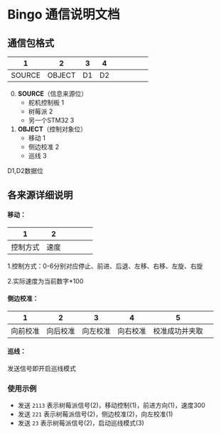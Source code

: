 # Bingo 通信说明文档

## 通信包格式

| 1      | 2      | 3   | 4   |     |     |     |     |     |
|:------:|:------:|:---:|:---:|:---:|:---:|:---:|:---:| --- |
| SOURCE | OBJECT | D1  | D2  |     |     |     |     |     |

0. **SOURCE**（信息来源位） 
   - 舵机控制板   1
   - 树莓派     2
   - 另一个STM32         3
1. **OBJECT**（控制对象位）
   - 移动             1
   - 侧边校准     2
   - 巡线             3     

D1,D2数据位

## 各来源详细说明

#### 移动：

| 1    | 2   |     |     |     |     |
|:----:|:---:|:---:|:---:|:---:|:---:|
| 控制方式 | 速度  |     |     |     |     |

1.控制方式：0-6分别对应停止、前进、后退、左移、右移、左旋、右旋

2.实际速度为当前数字*100

#### 侧边校准：

| 1    | 2    | 3    | 4    | 5       |     |
|:----:|:----:|:----:|:----:|:-------:|:---:|
| 向前校准 | 向后校准 | 向左校准 | 向右校准 | 校准成功并夹取 |     |

#### 巡线：

发送信号即开启巡线模式

### 使用示例

- 发送 `2113` 表示树莓派信号(2)，移动控制(1)，前进方向(1)，速度300
- 发送 `221` 表示树莓派信号(2)，侧边校准(2)，向左校准(1)
- 发送 `23` 表示树莓派信号(2)，启动巡线模式(3)
